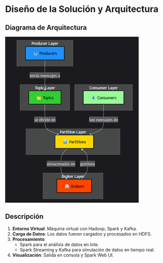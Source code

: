 # Diseño de la Solución y Arquitectura

## Diagrama de Arquitectura

![Diagrama de Arquitectura](img/Diagrama.png)

## Descripción

1. **Entorno Virtual**: Máquina virtual con Hadoop, Spark y Kafka.
2. **Carga de Datos**: Los datos fueron cargados y procesados en HDFS.
3. **Procesamiento**: 
   - Spark para el análisis de datos en lote.
   - Spark Streaming y Kafka para simulación de datos en tiempo real.
4. **Visualización**: Salida en consola y Spark Web UI.
